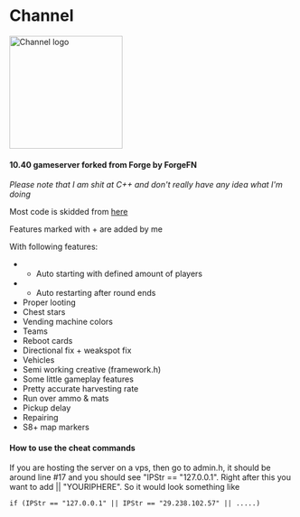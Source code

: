# Channel

<img src="https://cdn.zetax.dev/A8LHbkJu3gtZ/direct" alt= "Channel logo" width="200" height="200">

#### 10.40 gameserver forked from Forge by ForgeFN

*Please note that I am shit at C++ and don't really have any idea what I'm doing*

Most code is skidded from [here](https://github.com/ForgeFN/Forge)

Features marked with + are added by me

With following features:

- + Auto starting with defined amount of players
- + Auto restarting after round ends
- Proper looting
- Chest stars
- Vending machine colors
- Teams
- Reboot cards
- Directional fix + weakspot fix
- Vehicles
- Semi working creative (framework.h)
- Some little gameplay features
- Pretty accurate harvesting rate
- Run over ammo & mats
- Pickup delay
- Repairing
- S8+ map markers

#### How to use the cheat commands

If you are hosting the server on a vps, then go to admin.h, it should be around line #17 and you should see "IPStr == "127.0.0.1".
Right after this you want to add || "YOURIPHERE". So it would look something like 	
```
if (IPStr == "127.0.0.1" || IPStr == "29.238.102.57" || .....)
```
